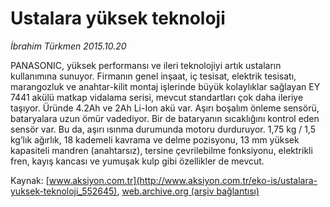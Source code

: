 # Ustalara yüksek teknoloji

*İbrahim Türkmen 2015.10.20*

<div class="pNewsDetailMainContent ctx_content" itemprop="articleBody">
 <p>
  PANASONIC, yüksek performansı ve ileri teknolojiyi artık ustaların kullanımına sunuyor. Firmanın genel inşaat, iç tesisat, elektrik tesisatı, marangozluk ve anahtar-kilit montaj işlerinde büyük kolaylıklar sağlayan EY 7441 akülü matkap vidalama serisi, mevcut standartları çok daha ileriye taşıyor. Üründe 4.2Ah ve 2Ah Li-Ion akü var. Aşırı boşalım önleme sensörü, bataryalara uzun ömür vadediyor. Bir de bataryanın sıcaklığını kontrol eden sensör var. Bu da, aşırı ısınma durumunda motoru durduruyor. 1,75 kg / 1,5 kg’lık ağırlık, 18 kademeli kavrama ve delme pozisyonu, 13 mm yüksek kapasiteli mandren (anahtarsız), tersine çevrilebilme fonksiyonu, elektrikli fren, kayış kancası ve yumuşak kulp gibi özellikler de mevcut.
 </p>
</div>


Kaynak: [www.aksiyon.com.tr](http://www.aksiyon.com.tr/eko-is/ustalara-yuksek-teknoloji_552645), [web.archive.org (arşiv bağlantısı)](http://web.archive.org/web/20151021124349/http://www.aksiyon.com.tr/eko-is/ustalara-yuksek-teknoloji_552645)
